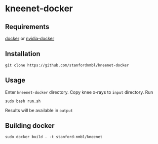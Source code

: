 # kneenet-docker

## Requirements

[docker](https://www.docker.com/) or [nvidia-docker](https://github.com/NVIDIA/nvidia-docker)

## Installation

    git clone https://github.com/stanfordnmbl/kneenet-docker
    
## Usage

Enter `kneenet-docker` directory. Copy knee x-rays to `input` directory.
Run

    sudo bash run.sh
    
Results will be available in `output`

## Building docker

    sudo docker build . -t stanford-nmbl/kneenet
